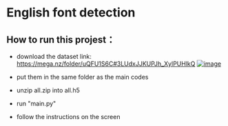 # English font detection


## How to run this projest：
* download the dataset link: https://mega.nz/folder/uQFU1S6C#3LUdxJJKUPJh_XylPUHlkQ
[![image](https://www.linkpicture.com/q/examples_1.png)](https://www.linkpicture.com/view.php?img=LPic63ae98f3eaa8728523926)

* put them in the same folder as the main codes
* unzip all.zip into all.h5
* run "main.py"
* follow the instructions on the screen
